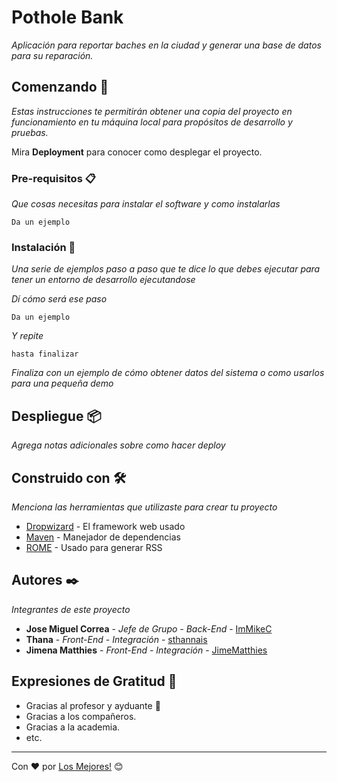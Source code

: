 # Pothole Bank

_Aplicación para reportar baches en la ciudad y generar una base de datos para su reparación._

## Comenzando 🚀

_Estas instrucciones te permitirán obtener una copia del proyecto en funcionamiento en tu máquina local para propósitos de desarrollo y pruebas._

Mira **Deployment** para conocer como desplegar el proyecto.


### Pre-requisitos 📋

_Que cosas necesitas para instalar el software y como instalarlas_

```
Da un ejemplo
```

### Instalación 🔧

_Una serie de ejemplos paso a paso que te dice lo que debes ejecutar para tener un entorno de desarrollo ejecutandose_

_Dí cómo será ese paso_

```
Da un ejemplo
```

_Y repite_

```
hasta finalizar
```

_Finaliza con un ejemplo de cómo obtener datos del sistema o como usarlos para una pequeña demo_

## Despliegue 📦

_Agrega notas adicionales sobre como hacer deploy_

## Construido con 🛠️

_Menciona las herramientas que utilizaste para crear tu proyecto_

* [Dropwizard](http://www.dropwizard.io/1.0.2/docs/) - El framework web usado
* [Maven](https://maven.apache.org/) - Manejador de dependencias
* [ROME](https://rometools.github.io/rome/) - Usado para generar RSS

## Autores ✒️

_Integrantes de este proyecto_

* **Jose Miguel Correa** - *Jefe de Grupo - Back-End* - [ImMikeC](https://github.com/ImMikeC)
* **Thana** - *Front-End - Integración* - [sthannais](https://github.com/sthannais)
* **Jimena Matthies** - *Front-End - Integración* - [JimeMatthies](https://github.com/JimeMatthies)

## Expresiones de Gratitud 🎁

* Gracias al profesor y ayduante 📢
* Gracias a los compañeros. 
* Gracias a la academia.
* etc.



---
Con ❤️ por [Los Mejores!](https://github.com/JimeMatthies/ProyectoFinalFrontEnd) 😊